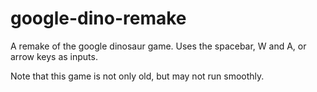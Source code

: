 # google-dino-remake
A remake of the google dinosaur game. Uses the spacebar, W and A, or arrow keys as inputs.

Note that this game is not only old, but may not run smoothly. 
